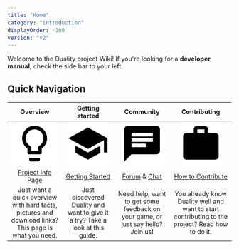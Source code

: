 ```yaml
---
title: "Home"
category: "introduction"
displayOrder: -100
version: "v2"
---
```


Welcome to the Duality project Wiki! If you're looking for a **developer manual**, check the side bar to your left. 

## Quick Navigation

| Overview | Getting started | Community | Contributing |
|:--------:|:---------------:|:---------:|:------------:|
| ![](pages/img/Misc/lightbulb.png) | ![](pages/img/Misc/school.png) | ![](pages/img/Misc/chat.png) | ![](pages/img/Misc/work.png) |
| [Project Info Page](http://duality.adamslair.net/) | [Getting Started](pages/v2/getting-started) | [Forum](http://forum.adamslair.net/) & [Chat](http://chat.adamslair.net/) | [How to Contribute](pages/v2/how-to-contribute) |
| Just want a quick overview with hard facts, pictures and download links? This page is what you need. | Just discovered Duality and want to give it a try? Take a look at this guide. | Need help, want to get some feedback on your game, or just say hello? Join us! | You already know Duality well and want to start contributing to the project? Read how to do it. |

